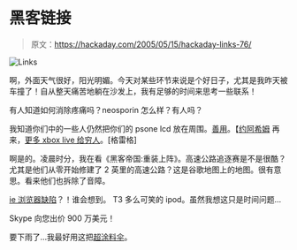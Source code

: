 # 黑客链接

> 原文：<https://hackaday.com/2005/05/15/hackaday-links-76/>

![Links](img/462b93f41807725b0ec393d23fbdf5c4.png)

啊，外面天气很好，阳光明媚。今天对某些环节来说是个好日子，尤其是我昨天被车撞了！自从整天痛苦地躺在沙发上，我有足够的时间来思考一些联系！

有人知道如何消除疼痛吗？neosporin 怎么样？有人吗？

我知道你们中的一些人仍然把你们的 psone lcd 放在周围。[善用](http://www.gearlive.com/index.php/news/article/how_to_psone_lcd_your_computer_05110831)。【[约阿希姆](http://www.zentanglement.com)
再来，[更多 xbox live 给穷人](http://www.teamxlink.co.uk)。[格雷格]

啊是的。凌晨时分，我在看《黑客帝国:重装上阵》。高速公路追逐赛是不是很酷？尤其是他们从零开始修建了 2 英里的高速公路？这是谷歌地图上的地图。很有意思。看来他们也拆除了音障。

[ie 浏览器缺陷](http://www.eeye.com/html/research/upcoming/20050505.html)？！谁会想到。
T3 多么可笑的 ipod。虽然我想这只是时间问题…

Skype 向您出价 900 万美元！

要下雨了…我最好用这把[超涂料伞](http://www.skia.de/en/products/juri_g/index.html)。